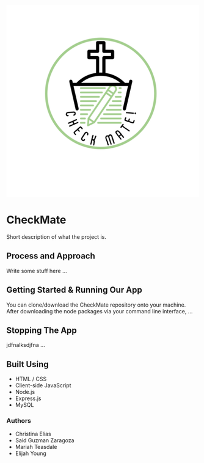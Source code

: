 ![Logo](/image/Check%20Mate!-1.png)
# CheckMate
Short description of what the project is.

## Process and Approach
Write some stuff here ... 

## Getting Started & Running Our App
You can clone/download the CheckMate repository onto your machine. After downloading the node packages via your command line interface, ...

## Stopping The App
jdfnalksdjfna ...

## Built Using
* HTML / CSS
* Client-side JavaScript
* Node.js
* Express.js
* MySQL

### Authors
* Christina Elias
* Said Guzman Zaragoza
* Mariah Teasdale
* Elijah Young
